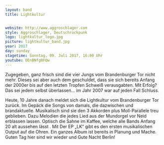 ```yaml
---
layout: band
title: Lightkultur


website: http://www.aggroschlager.com
style: Aggroschlager, Deutschrockpunk
logo: lightkultur_logo.jpg
picture: lightkultur_band.jpg
year: 2017
day: sunday
stagetime: Sonntag, 09. Juli 2017, 16:00 Uhr
youtube: OEnBNfg0FQw
---
```

Zugegeben, ganz frisch sind die vier Jungs vom Brandenburger Tor nicht mehr. Dieses sei aber auch dem geschuldet, dass sie sich bereits Anfang der 2000er bis auf den letzten Tropfen Schweiß verausgabten. Mit Erfolg? Das sei jedem selbst überlassen... im Jahr 2007 war auf jeden Fall Schluss.


Heute, 10 Jahre danach meldet sich die Lightkultur vom Brandenburger Tor zurück. Im Gepäck die Songs von damals, die dazwischen und brandaktuelle. Musikalisch sind sie den 3 Akkorden plus Moll-Parallele treu geblieben. Dazu Melodien die jedes Lied aus der Mundorgel vor Neid erblassen lassen. Optisch die Sahne im Kaffee, welche alle Bands Anfang 20 alt aussehen lässt . Mit Der EP „LK“ gibt es den ersten musikalischen Output auf die Ohren. Ein ganzes Album ist bereits in Planung und Mache. Guten Tag hier sind wir wieder und Gute Nacht Berlin!
